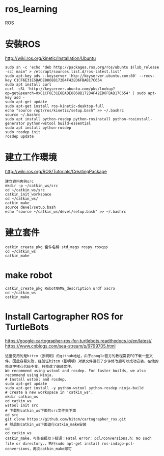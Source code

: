 # ros_learning
ROS

# 安裝ROS
http://wiki.ros.org/kinetic/Installation/Ubuntu
```
sudo sh -c 'echo "deb http://packages.ros.org/ros/ubuntu $(lsb_release -sc) main" > /etc/apt/sources.list.d/ros-latest.list'
sudo apt-key adv --keyserver 'hkp://keyserver.ubuntu.com:80' --recv-key C1CF6E31E6BADE8868B172B4F42ED6FBAB17C654
sudo apt install curl
curl -sSL 'http://keyserver.ubuntu.com/pks/lookup?op=get&search=0xC1CF6E31E6BADE8868B172B4F42ED6FBAB17C654' | sudo apt-key add -
sudo apt-get update
sudo apt-get install ros-kinetic-desktop-full
echo "source /opt/ros/kinetic/setup.bash" >> ~/.bashrc
source ~/.bashrc
sudo apt install python-rosdep python-rosinstall python-rosinstall-generator python-wstool build-essential
sudo apt install python-rosdep
sudo rosdep init
rosdep update
```
# 建立工作環境
http://wiki.ros.org/ROS/Tutorials/CreatingPackage
```
建立資料夾與src
mkdir -p ~/catkin_ws/src
cd ~/catkin_ws/src
catkin_init_workspace
cd ~/catkin_ws/
catkin_make
source devel/setup.bash
echo "source ~/catkin_ws/devel/setup.bash" >> ~/.bashrc
```
# 建立套件
```
catkin_create_pkg 套件名稱 std_msgs rospy roscpp
cd ~/catkin_ws
catkin_make
```


# make robot
```
catkin_create_pkg RobotNAME_description urdf xacro
cd ~/catkin_ws
catkin_make
```


# Install  Cartographer ROS for TurtleBots
https://google-cartographer-ros-for-turtlebots.readthedocs.io/en/latest/
https://www.cnblogs.com/sea-stream/p/9799705.html
```
这里使用的是hitcm（张明明）的github地址，由于google官方的教程需要FQ下载一些文件，因此容易失败，经验证hitcm（张明明）对原文件进行了少许修改后可以成功安装，在他的修改中核心代码不变，只修改了编译文件。
We recommend using wstool and rosdep. For faster builds, we also recommend using Ninja.
# Install wstool and rosdep.
sudo apt-get update
sudo apt-get install -y python-wstool python-rosdep ninja-build
# Create a new workspace in 'catkin_ws'.
mkdir catkin_ws
cd catkin_ws
wstool init src
# 下载到catkin_ws下面的src文件夹下面
cd src
git clone https://github.com/hitcm/cartographer_ros.git
# 然后到catkin_ws下面运行catkin_make安装
cd
cd catkin_ws
catkin_make，可能会报以下错误：Fatal error: pcl/conversions.h: No such file or directory.，执行sudo apt-get install ros-indigo-pcl-conversions，再次catkin_make即可
```




